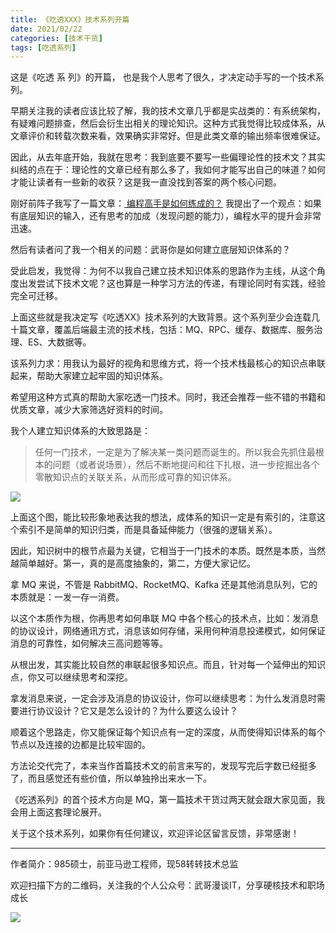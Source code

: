 ```yaml
---
title: 《吃透XXX》技术系列开篇
date: 2021/02/22
categories: [技术干货]
tags: [吃透系列]
---
```


这是《吃透 系 列》的开篇， 也是我个人思考了很久，才决定动手写的一个技术系列。  

早期关注我的读者应该比较了解，我的技术文章几乎都是实战类的：有系统架构，有疑难问题排查，然后会衍生出相关的理论知识。这种方式我觉得比较成体系，从文章评价和转载次数来看，效果确实非常好。但是此类文章的输出频率很难保证。

<!-- more -->

因此，从去年底开始，我就在思考：我到底要不要写一些偏理论性的技术文？其实纠结的点在于：理论性的文章已经有那么多了，我如何才能写出自己的味道？如何才能让读者有一些新的收获？这是我一直没找到答案的两个核心问题。

刚好前阵子我写了一篇文章：[ 编程高手是如何练成的？](http://mp.weixin.qq.com/s?__biz=MzU2MTM4NDAwMw==&mid=2247488409&idx=1&sn=a49acf413b8a092d8df91c274251d7cc&chksm=fc78ccb5cb0f45a38abb1858420b47176d147e4b49c81df4aedd41e333938c0e71711eefefa1&scene=21#wechat_redirect)  我提出了一个观点：如果有底层知识的输入，还有思考的加成（发现问题的能力），编程水平的提升会非常迅速。

然后有读者问了我一个相关的问题：武哥你是如何建立底层知识体系的？

受此启发，我觉得：为何不以我自己建立技术知识体系的思路作为主线，从这个角度出发尝试下技术文呢？这也算是一种学习方法的传递，有理论同时有实践，经验完全可迁移。

上面这些就是我决定写《吃透XX》技术系列的大致背景。这个系列至少会连载几十篇文章，覆盖后端最主流的技术栈，包括：MQ、RPC、缓存、数据库、服务治理、ES、大数据等。  

该系列力求：用我认为最好的视角和思维方式，将一个技术栈最核心的知识点串联起来，帮助大家建立起牢固的知识体系。

希望用这种方式真的帮助大家吃透一门技术。同时，我还会推荐一些不错的书籍和优质文章，减少大家筛选好资料的时间。

我个人建立知识体系的大致思路是：

> 任何一门技术，一定是为了解决某一类问题而诞生的。所以我会先抓住最根本的问题（或者说场景），然后不断地提问和往下扎根，进一步挖掘出各个零散知识点的关联关系，从而形成可靠的知识体系。

![](https://oscimg.oschina.net/oscnet/06a62211-17fc-4003-808f-373944d0c1c2.png)

上面这个图，能比较形象地表达我的想法，成体系的知识一定是有索引的，注意这个索引不是简单的知识归类，而是具备延伸能力（很强的逻辑关系）。

因此，知识树中的根节点最为关键，它相当于一门技术的本质。既然是本质，当然越简单越好。第一，真的是高度抽象的，第二，方便大家记忆。

拿 MQ 来说，不管是 RabbitMQ、RocketMQ、Kafka 还是其他消息队列，它的本质就是：一发一存一消费。

以这个本质作为根，你再思考如何串联 MQ 中各个核心的技术点，比如：发消息的协议设计，网络通讯方式，消息该如何存储，采用何种消息投递模式，如何保证消息的可靠性，如何解决三高问题等等。

从根出发，其实能比较自然的串联起很多知识点。而且，针对每一个延伸出的知识点，你又可以继续思考和深挖。

拿发消息来说，一定会涉及消息的协议设计，你可以继续思考：为什么发消息时需要进行协议设计？它又是怎么设计的？为什么要这么设计？

顺着这个思路走，你又能保证每个知识点有一定的深度，从而使得知识体系的每个节点以及连接的边都是比较牢固的。

方法论交代完了，本来当作首篇技术文的前言来写的，发现写完后字数已经挺多了，而且感觉还有些价值，所以单独拎出来水一下。

《吃透系列》的首个技术方向是 MQ，第一篇技术干货过两天就会跟大家见面，我会用上面这套理论展开。

关于这个技术系列，如果你有任何建议，欢迎评论区留言反馈，非常感谢！



---

作者简介：985硕士，前亚马逊工程师，现58转转技术总监

欢迎扫描下方的二维码，关注我的个人公众号：武哥漫谈IT，分享硬核技术和职场成长

![](https://img-blog.csdnimg.cn/20201107215432925.jpg)